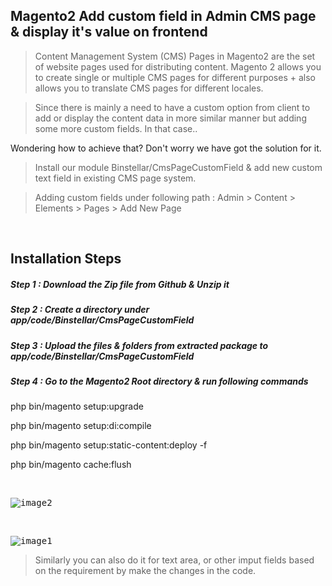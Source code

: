 ## Magento2 Add custom field in Admin CMS page & display it's value on frontend

> Content Management System (CMS) Pages in Magento2 are the set of website pages used for distributing content. Magento 2 allows you to create single or multiple CMS pages for different purposes + also allows you to translate CMS pages for different locales. 

> Since there is mainly a need to have a custom option from client to add or display the content data in more similar manner but adding some more custom fields. In that case..

Wondering how to achieve that? Don't worry we have got the solution for it.

> Install our module Binstellar/CmsPageCustomField & add new custom text field in existing CMS page system.

> Adding custom fields under following path : Admin > Content > Elements > Pages > Add New Page

&nbsp;


## Installation Steps

##### Step 1 : Download the Zip file from Github & Unzip it
##### Step 2 : Create a directory under app/code/Binstellar/CmsPageCustomField
##### Step 3 : Upload the files & folders from extracted package to app/code/Binstellar/CmsPageCustomField
##### Step 4 : Go to the Magento2 Root directory & run following commands

php bin/magento setup:upgrade 

php bin/magento setup:di:compile

php bin/magento setup:static-content:deploy -f

php bin/magento cache:flush

&nbsp;

<kbd>

![image2](https://user-images.githubusercontent.com/123800304/215436196-60c89eea-b7fb-489d-b9cf-9d89be422e9e.png)

</kbd>


&nbsp;

<kbd>

![image1](https://user-images.githubusercontent.com/123800304/215436250-18d75caf-9fb5-4cea-9c26-48196e0e164a.png)

</kbd>

> Similarly you can also do it for text area, or other imput fields based on the requirement by make the changes in the code.
